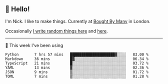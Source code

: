 ## 👋 Hello! 

I'm Nick. I like to make things. Currently at [Bought By Many](https://boughtbymany.com) in London.

Occasionally [I write random things here](https://nicksnell.com) and [here](https://twitter.com/nicksnell).

-------

🚀 This week I've been using

<!--START_SECTION:waka-->

```text
Python       7 hrs 57 mins   ████████████████████▓░░░░   83.00 %
Markdown     36 mins         █▓░░░░░░░░░░░░░░░░░░░░░░░   06.34 %
TypeScript   21 mins         █░░░░░░░░░░░░░░░░░░░░░░░░   03.72 %
YAML         13 mins         ▓░░░░░░░░░░░░░░░░░░░░░░░░   02.36 %
JSON         9 mins          ▒░░░░░░░░░░░░░░░░░░░░░░░░   01.72 %
TOML         7 mins          ▒░░░░░░░░░░░░░░░░░░░░░░░░   01.28 %
```

<!--END_SECTION:waka-->
